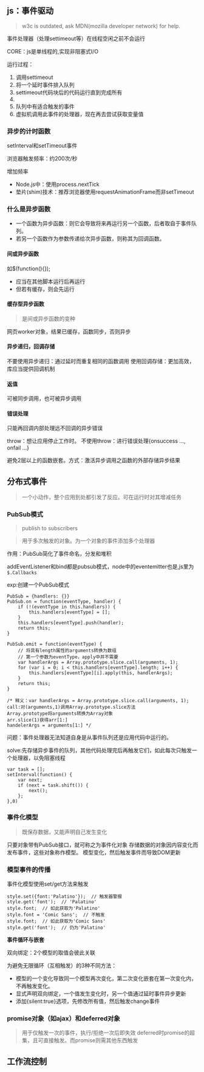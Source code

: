 ## js：事件驱动

> w3c is outdated, ask MDN(mozilla developer network) for help.

事件处理器（处理settimeout等）在线程空闲之前不会运行

CORE：js是单线程的,实现非阻塞式I/O

运行过程：

1. 调用settimeout
1. 将一个延时事件排入队列
1. settimeout代码块后的代码运行直到完成所有
1. 
1. 队列中有适合触发的事件
1. 虚拟机调用此事件的处理器，现在再去尝试获取变量值


### 异步的计时函数

setInterval和setTimeout事件

浏览器触发频率：约200次/秒

增加频率
- Node.js中：使用process.nextTick
- 垫片(shim)技术：推荐浏览器使用requestAnimationFrame而非setTimeout

### 什么是异步函数

- 一个函数为异步函数：则它会导致将来再运行另一个函数，后者取自于事件队列。
- 若另一个函数作为参数传递给次异步函数，则称其为回调函数。

#### 间或异步函数

如$(function(){});
- 应当在其他脚本运行后再运行
- 但若有缓存，则会先运行

#### 缓存型异步函数
> 是间或异步函数的变种

网页worker对象，结果已缓存，函数同步，否则异步

#### 异步递归，回调存储

不要使用异步递归：通过延时而重复相同的函数调用
使用回调存储：更加高效，库应当提供回调机制

#### 返值

可被同步调用，也可被异步调用

#### 错误处理

只能再回调内部处理远不回调的异步错误

throw：想让应用停止工作时。
不使用throw：进行错误处理{onsuccess ..., onfail ...}

避免2层以上的函数嵌套。方式：激活异步调用之函数的外部存储异步结果

## 分布式事件

> 一个小动作，整个应用到处都引发了反应。可在运行时对其增减任务

### PubSub模式

> publish to subscribers

> 用于多次触发的对象。为一个对象的事件添加多个处理器

作用：PubSub简化了事件命名，分发和堆积

addEventListener和bind都是pubsub模式，node中的eventemitter也是,js里为`$.Callbacks`

exp:创建一个PubSub模式

	PubSub = {handlers: {}}
	PubSub.on = function(eventType, handler) {
		if (!(eventType in this.handlers)) {
			this.handlers[eventType] = [];
		}
		this.handlers[eventType].push(handler);
		return this;
	}

	PubSub.emit = function(eventType) {
		// 将具有length属性的arguments转换为数组
		// 第一个参数为eventType，apply中并不需要
		var handlerArgs = Array.prototype.slice.call(arguments, 1);
		for (var i = 0; i < this.handlers[eventType].length; i++) {
			this.handlers[eventType][i].apply(this, handlerArgs);
		}
		return this;
	}

	/* 释义：var handlerArgs = Array.prototype.slice.call(arguments, 1);
	call:对(arguments,1)调用Array.prototype.slice方法
	Array.prototype将arguments转换为Array对象
	arr.slice(1)获得arr[1:]
	handelerArgs = arguments[1:] */

问题：事件处理器无法知道自身是从事件队列还是应用代码中运行的。

solve:先存储异步事件的队列，其他代码处理完后再触发它们，如此每次只触发一个处理器，以免阻塞线程

	var task = [];
	setInterval(function() {
		var next;
		if (next = task.shift()) {
			next();
		};
	},0)

### 事件化模型

> 既保存数据，又能声明自己发生变化

只要对象带有PubSub接口，就可称之为事件化对象
存储数据的对象因内容变化而发布事件，这些对象称作模型。
模型变化，然后触发事件而导致DOM更新

### 模型事件的传播

事件化模型使用set/get方法来触发

	style.set({font:'Palatino'});  // 触发器警报
	style.get('font');	// 'Palatino'
	style.font;  // 如此获取为'Palatino'
	style.font = 'Comic Sans';  // 不触发
	style.font;  // 如此获取为'Comic Sans'
	style.get('font');  // 仍为'Palatino'

**事件循环与嵌套**

双向绑定：2个模型的取值会彼此关联

为避免无限循环（互相触发）的3种不同方法：

- 模型的一个变化导致同一个模型再次变化，第二次变化嵌套在第一次变化内，不再触发变化。
- 显式声明双向绑定，一个值发生变化时，另一个值通过延时事件异步更新
- 添加{silent:true}选项，先修改所有值，然后触发change事件

### **promise对象**（如ajax）和deferred对象

> 用于仅触发一次的事件，执行/拒绝一次后即失效
> deferred时promise的超集，且可直接触发。而promise则需其他东西触发

## 工作流控制

